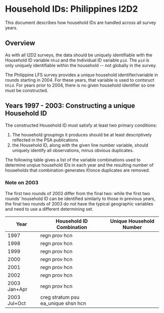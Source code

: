 # Household IDs: Philippines I2D2
This document describes how household IDs are handled across all survey years.

## Overview
As with all I2D2 surveys, the data should be uniquely identifiable with the Household ID variable `hhid` and the Individual ID variable `pid`. The `pid` is only uniquely identifiable within the household -- not globally in the survey.

The Philippine LFS survey provides a unique household identifier/variable in rounds starting in 2004. For these years, that variable is used to contsruct `hhid`. For years prior to 2004, there is no given household identifier so one must be constructed.

## Years 1997 - 2003: Constructing a unique Household ID
The constructed Household ID must satisfy at least two primary conditions:
1. The household groupings it produces should be at least descriptively reflected in the PSA publications
2. the Household ID, along with the given line number variable, should uniquely identify all observations, minus obvious duplicates.

The following table gives a list of the variable combinations used to determine unqiue household IDs in each year and the resulting number of households that combination generates if/once duplicates are removed.

### Note on 2003
The first two rounds of 2003 differ from the final two: while the first two rounds' household ID can be identified similarly to those in previous years, the final two rounds of 2003 do not have the typical geographic variables and need to use a different determining set.


| Year       |   Household ID Combination | Unique Household Number |
|---------|-----------------------|----------------------|
| 1997  |    regn prov  hcn  |	 |
| 1998 |   regn prov  hcn | |
| 1999 | regn prov  hcn	 |  |
| 2000 | regn prov  hcn |  |
| 2001 | regn prov hcn |  |
| 2002 | regn prov hcn | |
| 2003 Jan+Apr | regn prov hcn  |  |
| 2003 Jul+Oct | creg stratum psu ea_unique shsn hcn | |
